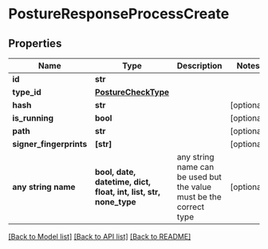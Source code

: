 # PostureResponseProcessCreate


## Properties
Name | Type | Description | Notes
------------ | ------------- | ------------- | -------------
**id** | **str** |  | 
**type_id** | [**PostureCheckType**](PostureCheckType.md) |  | 
**hash** | **str** |  | [optional] 
**is_running** | **bool** |  | [optional] 
**path** | **str** |  | [optional] 
**signer_fingerprints** | **[str]** |  | [optional] 
**any string name** | **bool, date, datetime, dict, float, int, list, str, none_type** | any string name can be used but the value must be the correct type | [optional]

[[Back to Model list]](../README.md#documentation-for-models) [[Back to API list]](../README.md#documentation-for-api-endpoints) [[Back to README]](../README.md)


